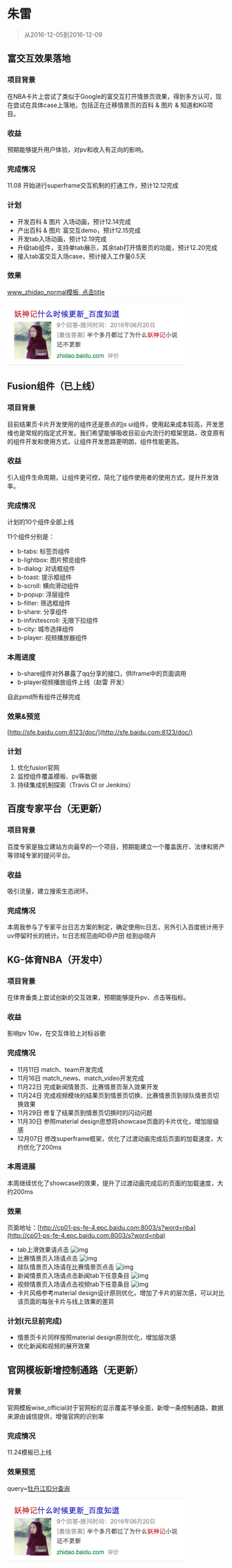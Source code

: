# 朱雷

> 从2016-12-05到2016-12-09

## 富交互效果落地

### 项目背景

在NBA卡片上尝试了类似于Google的富交互打开情景页效果，得到多方认可，现在尝试在具体case上落地，包括正在迁移情景页的百科 & 图片 & 知道和KG项目。

### 收益

预期能够提升用户体验，对pv和收入有正向的影响。

### 完成情况

11.08 开始进行superframe交互机制的打通工作，预计12.12完成

### 计划

- 开发百科 & 图片 入场动画，预计12.14完成
- 产出百科 & 图片 富交互demo，预计12.15完成
- 开发tab入场动画，预计12.19完成
- 升级tab组件，支持单tab展示，其余tab打开情景页的功能，预计12.20完成
- 接入tab富交互入场case，预计接入工作量0.5天

### 效果

[www_zhidao_normal模板, 点击title](http://cp01-ps-fe-4.epc.baidu.com:8003/s?word=%E5%A6%96%E7%A5%9E%E8%AE%B0&sa=tb&ts=8182877&t_kt=0&ie=utf-8&rsv_t=2429LRpFnjrAn7W2rd1BFzZ4fL7vWGHxJtP4sbWk8EgvBVY9Yw%252Bh&rsv_pq=14207835196401434568&ss=101&t_it=1&rqlang=zh&rsv_sug4=1575&inputT=661&oq=%E4%BA%94%E8%A1%8C%E5%A4%A9)

![img](./img/zhulei05/1.png)

## Fusion组件（已上线）

### 项目背景

目前结果页卡片开发使用的组件还是景点的js ui组件，使用起来成本较高，开发思维也是常规的指定式开发。我们希望能够吸收目前业内流行的框架思路，改变原有的组件开发和使用方式，让组件开发思路更明朗，组件性能更高。

### 收益

引入组件生命周期，让组件更可控，简化了组件使用者的使用方式，提升开发效率。

### 完成情况

计划的10个组件全部上线

11个组件分别是：

- b-tabs: 标签页组件
- b-lightbox: 图片预览组件
- b-dialog: 对话框组件
- b-toast: 提示框组件
- b-scroll: 横向滑动组件
- b-popup: 浮层组件
- b-filter: 筛选框组件
- b-share: 分享组件
- b-infinitescroll: 无限下拉组件
- b-city: 城市选择组件
- b-player: 视频播放器组件

### 本周进度

- b-share组件对外暴露了qq分享的接口，供iframe中的页面调用
- b-player视频播放组件上线（赵雷 开发）

自此pmd所有组件迁移完成

### 效果&预览

[http://sfe.baidu.com:8123/doc/](http://sfe.baidu.com:8123/doc/)

### 计划

1. 优化fusion官网
1. 监控组件覆盖模板、pv等数据
1. 持续集成机制探索（Travis CI or Jenkins）
## 百度专家平台（无更新）

### 项目背景

百度专家是独立建站方向最早的一个项目，预期能建立一个覆盖医疗、法律和房产等领域专家的提问平台。

### 收益

吸引流量，建立搜索生态闭环。

### 完成情况

本周我参与了专家平台日志方案的制定，确定使用tc日志，另外引入百度统计用于uv停留时长的统计。tc日志规范由RD@卢田 给到@晓卉

## KG-体育NBA（开发中）

### 项目背景

在体育垂类上尝试创新的交互效果，预期能够提升pv、点击等指标。

### 收益

影响pv 10w，在交互体验上对标谷歌

### 完成情况

- 11月11日 match、team开发完成
- 11月16日 match_news、match_video开发完成
- 11月22日 完成新闻情景页、比赛情景页渐入效果开发
- 11月24日 完成视频模块的结果页到情景页切换、比赛情景页到球队情景页切换效果
- 11月29日 修复了结果页到情景页切换时的闪动问题
- 11月30日 参照material design思想将showcase页面的卡片优化，增加层级感
- 12月07日 修改superframe框架，优化了过渡动画完成后页面的加载速度，大约优化了200ms

### 本周进展

本周继续优化了showcase的效果，提升了过渡动画完成后的页面的加载速度，大约200ms

### 效果

页面地址：[http://cp01-ps-fe-4.epc.baidu.com:8003/s?word=nba](http://cp01-ps-fe-4.epc.baidu.com:8003/s?word=nba)

- tab上滑效果请点击 ![img](http://wiki.baidu.com/download/attachments/246189486/image2016-11-30%2019%3A35%3A48.png?api=v2)
- 比赛情景页入场请点击 ![img](http://wiki.baidu.com/download/attachments/246189486/image2016-11-30%2019%3A36%3A39.png?api=v2)
- 球队情景页入场请在比赛情景页点击 ![img](http://wiki.baidu.com/download/attachments/246189486/image2016-11-30%2019%3A37%3A23.png?api=v2)
- 新闻情景页入场请点击新闻tab下任意条目 ![img](http://wiki.baidu.com/download/attachments/246189486/image2016-11-30%2019%3A38%3A20.png?api=v2)
- 视频情景页入场请点击视频tab下任意条目 ![img](http://wiki.baidu.com/download/attachments/246189486/image2016-11-30%2019%3A38%3A59.png?api=v2)
- 卡片风格参考material design设计原则优化，增加了卡片的层次感，可以对比该页面的每张卡片与线上效果的差异

### 计划(元旦前完成)

- 情景页卡片同样按照material design原则优化，增加层次感
- 优化新闻和视频的展开效果

## 官网模板新增控制通路（无更新）

### 背景

官网模板wise_official对于官网标的显示覆盖不够全面，新增一条控制通路，数据来源由诚信提供，增强官网的识别率

### 完成情况

11.24模板已上线

### 效果预览

query=[牡丹江扣分查询](https://m.baidu.com/s?word=%E7%89%A1%E4%B8%B9%E6%B1%9F%E6%89%A3%E5%88%86%E6%9F%A5%E8%AF%A2&sa=tb&ts=4270010&t_kt=0&ie=utf-8&rsv_t=d8ceEVIQtN1JexCMtX6zXKydIV0VgT5p4YVAuGu00GLHM2WNqvCc&rsv_pq=12637489698434984207&ss=101&t_it=1&rqlang=zh&rsv_sug4=4823&inputT=4515&oq=nba)

![image](./img/zhulei05/1.png)
